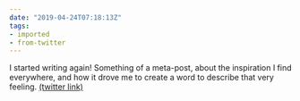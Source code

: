 ```yaml
---
date: "2019-04-24T07:18:13Z"
tags:
- imported
- from-twitter
---
```

I started writing again! Something of a meta-post, about the inspiration I find everywhere, and how it drove me to create a word to describe that very feeling. [(twitter link)](/twitter/#/miriscient/status/1120949562477371392)
